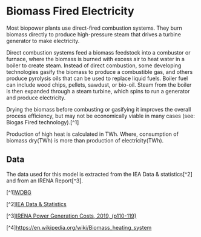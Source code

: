 # Biomass Fired Electricity

Most biopower plants use direct-fired combustion systems. They burn biomass directly to produce high-pressure steam
that drives a turbine generator to make electricity.

Direct combustion systems feed a biomass feedstock into a combustor or furnace, where the biomass is burned with excess
air to heat water in a boiler to create steam. Instead of direct combustion, some developing technologies gasify
the biomass to produce a combustible gas, and others produce pyrolysis oils that can be used to replace liquid fuels.
Boiler fuel can include wood chips, pellets, sawdust, or bio-oil. Steam from the boiler is then expanded through a
steam turbine, which spins to run a generator and produce electricity.

Drying the biomass before combusting or gasifying it improves the overall process efficiency,
but may not be economically viable in many cases (see: Biogas Fired technology).[^1]

Production of high heat is calculated in TWh. Where, consumption of biomass dry(TWh) is more than production of electricity(TWh).

## Data
The data used for this model is extracted from the IEA Data & statistics[^2] and from an IRENA Report[^3].

[^1][WDBG](https://www.wbdg.org/resources/biomass-electricity-generation)

[^2][IEA Data & Statistics](https://www.iea.org/data-and-statistics/data-tables?country=WORLD&energy=Renewables%20%26%20waste&year=2019)

[^3][IRENA Power Generation Costs, 2019, (p110-119)](https://www.irena.org/-/media/Files/IRENA/Agency/Publication/2020/Jun/IRENA_Power_Generation_Costs_2019.pdf)

[^4]https://en.wikipedia.org/wiki/Biomass_heating_system

